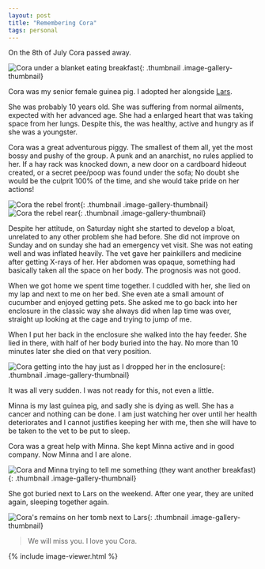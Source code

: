 ```yaml
---
layout: post
title: "Remembering Cora"
tags: personal
---
```

On the 8th of July Cora passed away.

![Cora under a blanket eating breakfast](/assets/images/blog/2024-07-08/cora-0.jpg){: .thumbnail .image-gallery-thumbnail}

Cora was my senior female guinea pig.
I adopted her alongside [Lars](https://alniarez.de/blog/2023/04/18/lars-memorial/).


She was probably 10 years old. She was suffering from normal ailments, expected with her advanced age. 
She had a enlarged heart that was taking space from her lungs. Despite this, the was healthy, active and hungry as if she was a youngster.

Cora was a great adventurous piggy.
The smallest of them all, yet the most bossy and pushy of the group.
A punk and an anarchist, no rules applied to her.
If a hay rack was knocked down, a new door on a cardboard hideout created, or a secret pee/poop was found under the sofa; No doubt she would be the culprit 100% of the time, and she would take pride on her actions!

![Cora the rebel front](/assets/images/blog/2024-07-08/cora-1.jpg){: .thumbnail .image-gallery-thumbnail}
![Cora the rebel rear](/assets/images/blog/2024-07-08/cora-2.jpg){: .thumbnail .image-gallery-thumbnail}

Despite her attitude, on Saturday night she started to develop a bloat, unrelated to any other problem she had before. 
She did not improve on Sunday and on sunday she had an emergency vet visit.
She was not eating well and was inflated heavily. The vet gave her painkillers and medicine after getting X-rays of her. 
Her abdomen was opaque, something had basically taken all the space on her body.
The prognosis was not good.

When we got home we spent time together. I cuddled with her, she lied on my lap and next to me on her bed. She even ate a small amount of cucumber and enjoyed getting pets.
She asked me to go back into her enclosure in the classic way she always did when lap time was over, straight up looking at the cage and trying to jump of me.

When I put her back in the enclosure she walked into the hay feeder. She lied in there, with half of her body buried into the hay. No more than 10 minutes later she died on that very position.

![Cora getting into the hay just as I dropped her in the enclosure](/assets/images/blog/2024-07-08/cora-3.jpg){: .thumbnail .image-gallery-thumbnail}

It was all very sudden. I was not ready for this, not even a little. 

Minna is my last guinea pig, and sadly she is dying as well. She has a cancer and nothing can be done. I am just watching her over until her health deteriorates and I cannot justifies keeping her with me, then she will have to be taken to the vet to be put to sleep.

Cora was a great help with Minna.
She kept Minna active and in good company.
Now Minna and I are alone. 

![Cora and Minna trying to tell me something (they want another breakfast)](/assets/images/blog/2024-07-08/cora-4.jpg){: .thumbnail .image-gallery-thumbnail}

She got buried next to Lars on the weekend.
After one year, they are united again, sleeping together again.

![Cora's remains on her tomb next to Lars](/assets/images/blog/2024-07-08/cora-5.jpg){: .thumbnail .image-gallery-thumbnail}

> We will miss you. I love you Cora.

{% include image-viewer.html %}